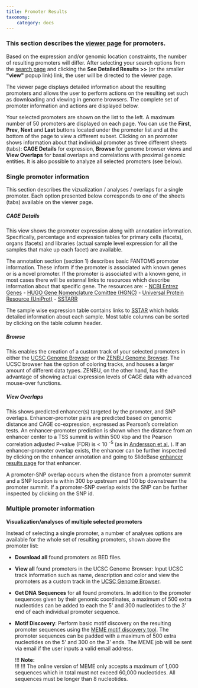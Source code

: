 ```yaml
---
title: Promoter Results
taxonomy:
    category: docs
---
```


### This section describes the [viewer page](http://slidebase.binf.ku.dk/human_promoters/results) for promoters. 

Based on the expression and/or genomic location constraints, the number of resulting promoters will differ. After selecting your search options from the [search page](http://slidebase.binf.ku.dk/docs/human_promoters/selector) and clicking the **See Detailed Results >>**  (or the smaller **"view"** popup link) link, the user will be directed to the viewer page. 

The viewer page displays detailed information about the resulting promoters and allows the user to perform actions on the resulting set such as downloading and viewing in genome browsers.  The complete set of promoter information and actions are displayed below.

Your selected promoters are shown on the list to the left. A maximum number of 50 promoters are displayed on each page. You can use the **First**, **Prev**, **Next** and **Last** buttons located under the promoter list and at the bottom of the page to view a different subset. Clicking on an promoter shows information about that individual promoter as three different sheets (tabs): **CAGE Details** for expression, **Browse** for genome browser views and **View Overlaps** for basal overlaps and correlations with proximal genomic entities. It is also possible to analyze all selected promoters (see below). 


### Single promoter information

This section describes the vizualization / analyses / overlaps for a single promoter. Each option presented below corresponds to one of the sheets (tabs) available on the viewer page. 

##### CAGE Details
This view shows the promoter expression along with annotation information. Specifically, percentage and expression tables for primary cells (facets), organs (facets) and libraries (actual sample level expression for all the samples that make up each facet) are available. 

The annotation section (section 1) describes basic FANTOM5 promoter information. These inform if the promoter is associated with known genes or is a novel promoter. If the promoter is associated with a known gene, in most cases there will be external links to resources which describe information about that specific gene. The resources are: 
    - [NCBI Entrez Genes](http://www.ncbi.nlm.nih.gov/gene) 
    - [HUGO Gene Nomenclature Comittee (HGNC)](http://www.genenames.org/)
    - [Universal Protein Resource (UniProt)](http://www.uniprot.org/uniprot/)
    - [SSTARR](http://fantom.gsc.riken.jp/5/sstar/)


The sample wise expression table contains links to [SSTAR](http://fantom.gsc.riken.jp/5/sstar/) which holds detailed information about each sample. Most table columns can be sorted by clicking on the table column header.

##### Browse
This enables the creation of a custom track of your selected promoters in either the [UCSC Genome Browser](http://genome.ucsc.edu/) or the [ZENBU Genome Browser](http://fantom.gsc.riken.jp/zenbu/).  The UCSC browser has the option of coloring tracks, and houses a larger amount of different data types. ZENBU, on the other hand, has the advantage of showing actual expression levels of CAGE data with advanced mouse-over functions. 


##### View Overlaps
This shows predicted enhancer(s) targeted by the promoter, and SNP overlaps.  Enhancer-promoter pairs are predicted based on genomic distance and CAGE co-expression, expressed as Pearson’s correlation tests. An enhancer-promoter prediction is shown when the distance from an enhancer center to a TSS summit is within 500 kbp and the Pearson correlation adjusted P-value (FDR) is < 10 <sup>-5</sup> (as in [Andersson et al.](http://dx.doi.org/doi:10.1038/nature12787) ). If an enhancer-promoter overlap exists, the enhancer can be further inspected by clicking on the enhancer annotation and going to SlideBase [enhancer results page](http://slidebase.binf.ku.dk/docs/human_enhancers/results) for that enhancer. 

A promoter-SNP overlap occurs when the distance from a promoter summit and a SNP location is within 300 bp upstream and 100 bp downstream the promoter summit.  If a promoter-SNP overlap exists the SNP can be further inspected by clicking on the SNP id.


### Multiple promoter information

**Visualization/analyses of multiple selected promoters**

Instead of selecting a single promoter, a number of analyses options are available for the whole set of resulting promoters, shown above the promoter list:



+ **Download all** found promoters as BED files.

+ **View all** found promoters in the UCSC Genome Browser: Input UCSC track information such as name, description and color and view the promoters as a custom track in the [UCSC Genome Browser](http://genome.ucsc.edu).

+ **Get DNA Sequences** for all found promoters. In addition to the promoter sequences given by their genomic coordinates, a maximum of 500 extra nucleotides can be added to each the 5' and 300 nucleotides to the 3' end of each individual promoter sequence.

+ **Motif Discovery**: Perform basic motif discovery on the resulting promoter sequences using the [MEME motif discovery tool](http://meme.nbcr.net/meme/). The promoter sequences can be padded with a maximum of 500 extra nucleotides on the 5' and 300 on the 3' ends. The MEME job will be sent via email if the user inputs a valid email address.

    !!! <i class="fa fa-exclamation-circle"></i> **Note:**  
    !!!
    !!! The online version of MEME only accepts a maximum of 1,000 sequences which in total must not exceed 60,000 nucleotides.  All sequences must be longer than 8 nucleotides.

